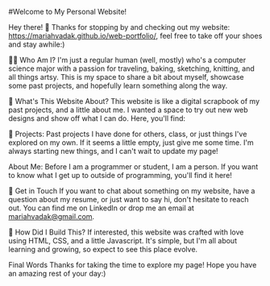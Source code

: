 #Welcome to My Personal Website!

Hey there! 👋 Thanks for stopping by and checking out my website: https://mariahvadak.github.io/web-portfolio/, feel free to take off your shoes and stay awhile:)

👩‍💻 Who Am I?
I'm just a regular human (well, mostly) who's a computer science major with a passion for traveling, baking, sketching, knitting, and all things artsy. This is my space to share a bit about myself, showcase some past projects, and hopefully learn something along the way.

🎨 What's This Website About?
This website is like a digital scrapbook of my past projects, and a little about me. I wanted a space to try out new web designs and show off what I can do. Here, you'll find:

🌟 Projects: Past projects I have done for others, class, or just things I've explored on my own. If it seems a  little empty, just give me some time. I'm always starting new things, and I can't wait to update my page!

About Me: Before I am a programmer or student, I am a person. If you want to know what I get up to outside of programming, you'll find it here!

💌 Get in Touch
If you want to chat about something on my website, have a question about my resume, or just want to say hi, don't hesitate to reach out. You can find me on LinkedIn or drop me an email at mariahvadak@gmail.com.

🚀 How Did I Build This?
If interested, this website was crafted with love using HTML, CSS, and a little Javascript. It's simple, but I'm all about learning and growing, so expect to see this place evolve.

Final Words
Thanks for taking the time to explore my page! Hope you have an amazing rest of your day:)




